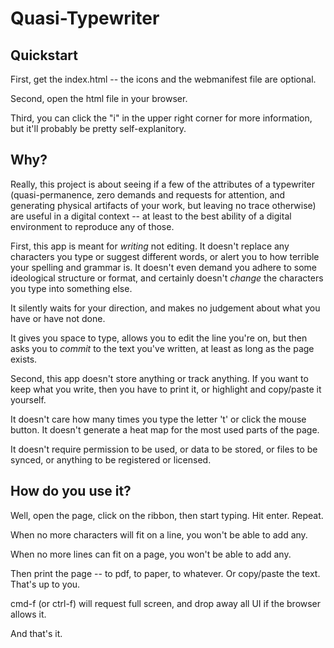 Quasi-Typewriter
================

Quickstart
----------

First, get the index.html -- the icons and the webmanifest file are optional.

Second, open the html file in your browser.

Third, you can click the "i" in the upper right corner for more information, but
it'll probably be pretty self-explanitory.


Why?
----

Really, this project is about seeing if a few of the attributes of a typewriter
(quasi-permanence, zero demands and requests for attention, and generating
physical artifacts of your work, but leaving no trace otherwise) are useful in
a digital context -- at least to the best ability of a digital environment to
reproduce any of those.

First, this app is meant for *writing* not editing. It doesn't replace any
characters you type or suggest different words, or alert you to how
terrible your spelling and grammar is. It doesn't even demand you adhere to some
ideological structure or format, and certainly doesn't *change* the characters
you type into something else.

It silently waits for your direction, and makes no judgement about what you
have or have not done.

It gives you space to type, allows you to edit the line you're on, but
then asks you to *commit* to the text you've written, at least as long as the
page exists.

Second, this app doesn't store anything or track anything. If you want to keep
what you write, then you have to print it, or highlight and copy/paste it
yourself.

It doesn't care how many times you type the letter 't' or click the mouse
button. It doesn't generate a heat map for the most used parts of the page.

It doesn't require permission to be used, or data to be stored, or files to
be synced, or anything to be registered or licensed.


How do you use it?
------------------

Well, open the page, click on the ribbon, then start typing. Hit enter. Repeat.

When no more characters will fit on a line, you won't be able to add any.

When no more lines can fit on a page, you won't be able to add any.

Then print the page -- to pdf, to paper, to whatever. Or copy/paste the text.
That's up to you.

cmd-f (or ctrl-f) will request full screen, and drop away all UI if the browser
allows it.

And that's it.
